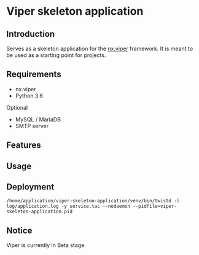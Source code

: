 Viper skeleton application
=======================

Introduction
------------
Serves as a skeleton application for the [nx.viper](https://github.com/Nixiware/viper) framework.
It is meant to be used as a starting point for projects.

Requirements
------------
* nx.viper
* Python 3.6

Optional

* MySQL / MariaDB
* SMTP server

Features
------------



Usage
------------


Deployment
------------

```
/home/application/viper-skeleton-application/venv/bin/twistd -l log/application.log -y service.tac --nodaemon --pidfile=viper-skeleton-application.pid
```

Notice
------------
Viper is currently in Beta stage.
